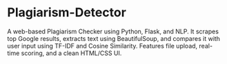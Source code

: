 # Plagiarism-Detector
A web-based Plagiarism Checker using Python, Flask, and NLP. It scrapes top Google results, extracts text using BeautifulSoup, and compares it with user input using TF-IDF and Cosine Similarity. Features file upload, real-time scoring, and a clean HTML/CSS UI.
